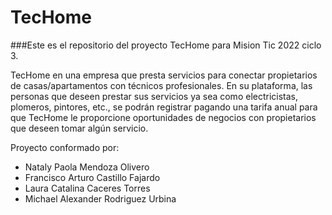 # TecHome

###Este es el repositorio del proyecto TecHome para Mision Tic 2022 ciclo 3.

TecHome en una empresa que presta servicios para conectar propietarios de casas/apartamentos con técnicos profesionales. En su plataforma, las personas que deseen prestar sus servicios ya sea como electricistas, plomeros, pintores, etc., se podrán registrar pagando una tarifa anual para que TecHome le proporcione oportunidades de negocios con propietarios que deseen tomar algún servicio. 

Proyecto conformado por:

* Nataly Paola Mendoza Olivero
* Francisco Arturo Castillo Fajardo
* Laura Catalina Caceres Torres
* Michael Alexander Rodriguez Urbina